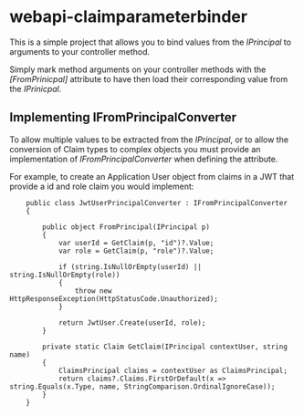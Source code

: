 # webapi-claimparameterbinder

This is a simple project that allows you to bind values from the *IPrincipal* to arguments to your controller method.

Simply mark method arguments on your controller methods with the *[FromPrinicpal]* attribute to have then load their corresponding value from the *IPrinicpal*.


## Implementing IFromPrincipalConverter

To allow multiple values to be extracted from the *IPrincipal*, or to allow the conversion of Claim types to complex objects you must provide an implementation of *IFromPrincipalConverter* when defining the attribute.

For example, to create an Application User object from claims in a JWT that provide a id and role claim you would implement:

```
    public class JwtUserPrincipalConverter : IFromPrincipalConverter
    {

        public object FromPrincipal(IPrincipal p)
        {
            var userId = GetClaim(p, "id")?.Value;
            var role = GetClaim(p, "role")?.Value;

            if (string.IsNullOrEmpty(userId) || string.IsNullOrEmpty(role))
            {
                throw new HttpResponseException(HttpStatusCode.Unauthorized);
            }

            return JwtUser.Create(userId, role);
        }

        private static Claim GetClaim(IPrincipal contextUser, string name)
        {
            ClaimsPrincipal claims = contextUser as ClaimsPrincipal;
            return claims?.Claims.FirstOrDefault(x => string.Equals(x.Type, name, StringComparison.OrdinalIgnoreCase));
        }
    }

```
